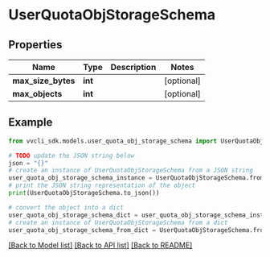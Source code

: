 # UserQuotaObjStorageSchema


## Properties

Name | Type | Description | Notes
------------ | ------------- | ------------- | -------------
**max_size_bytes** | **int** |  | [optional] 
**max_objects** | **int** |  | [optional] 

## Example

```python
from vvcli_sdk.models.user_quota_obj_storage_schema import UserQuotaObjStorageSchema

# TODO update the JSON string below
json = "{}"
# create an instance of UserQuotaObjStorageSchema from a JSON string
user_quota_obj_storage_schema_instance = UserQuotaObjStorageSchema.from_json(json)
# print the JSON string representation of the object
print(UserQuotaObjStorageSchema.to_json())

# convert the object into a dict
user_quota_obj_storage_schema_dict = user_quota_obj_storage_schema_instance.to_dict()
# create an instance of UserQuotaObjStorageSchema from a dict
user_quota_obj_storage_schema_from_dict = UserQuotaObjStorageSchema.from_dict(user_quota_obj_storage_schema_dict)
```
[[Back to Model list]](../README.md#documentation-for-models) [[Back to API list]](../README.md#documentation-for-api-endpoints) [[Back to README]](../README.md)


